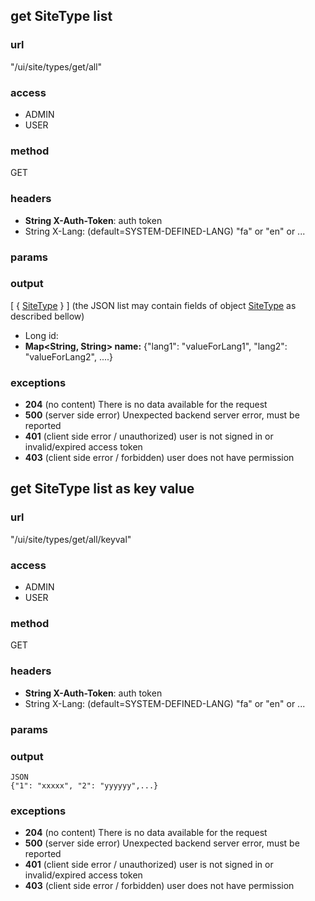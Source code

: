 ## get SiteType list ##
### url ###
"/ui/site/types/get/all"
### access ###
 * ADMIN 
 * USER 

### method ###
GET
### headers ###
* **String X-Auth-Token**: auth token
* String X-Lang: (default=SYSTEM-DEFINED-LANG) "fa" or "en" or ... 
### params ###

### output ###
[ { <a href='/admin/document/show/dtos#SiteType'>SiteType</a> } ] (the JSON list may contain fields of object <a href='/admin/document/show/dtos#SiteType'>SiteType</a> as described bellow)
* Long id:
* **Map&lt;String, String&gt; name:** {"lang1": "valueForLang1", "lang2": "valueForLang2", ....}
### exceptions ###
* **204** (no content) There is no data available for the request
* **500** (server side error) Unexpected backend server error, must be reported
* **401** (client side error / unauthorized) user is not signed in or invalid/expired access token
* **403** (client side error / forbidden) user does not have permission




## get SiteType list as key value ##
### url ###
"/ui/site/types/get/all/keyval"
### access ###
 * ADMIN 
 * USER 

### method ###
GET
### headers ###
* **String X-Auth-Token**: auth token
* String X-Lang: (default=SYSTEM-DEFINED-LANG) "fa" or "en" or ...
### params ###

### output ###
    JSON
    {"1": "xxxxx", "2": "yyyyyy",...}
### exceptions ###
* **204** (no content) There is no data available for the request
* **500** (server side error) Unexpected backend server error, must be reported
* **401** (client side error / unauthorized) user is not signed in or invalid/expired access token
* **403** (client side error / forbidden) user does not have permission
